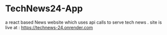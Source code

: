 # TechNews24-App
a react based News website which uses api calls to serve tech news .
site is live at :  https://technews-24.onrender.com 
